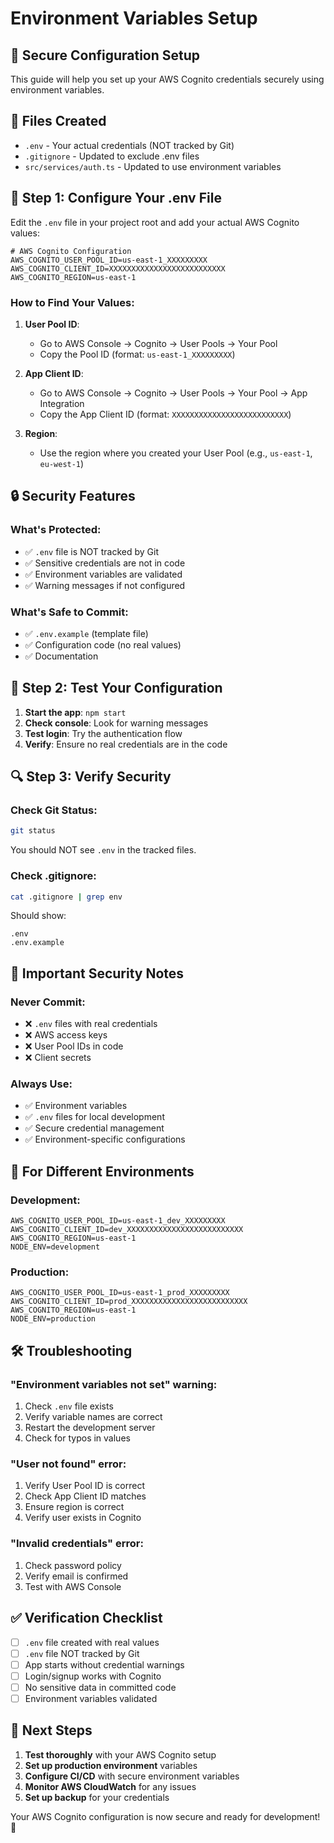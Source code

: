 # Environment Variables Setup

## 🔐 **Secure Configuration Setup**

This guide will help you set up your AWS Cognito credentials securely using environment variables.

## 📁 **Files Created**

- `.env` - Your actual credentials (NOT tracked by Git)
- `.gitignore` - Updated to exclude .env files
- `src/services/auth.ts` - Updated to use environment variables

## 🔧 **Step 1: Configure Your .env File**

Edit the `.env` file in your project root and add your actual AWS Cognito values:

```env
# AWS Cognito Configuration
AWS_COGNITO_USER_POOL_ID=us-east-1_XXXXXXXXX
AWS_COGNITO_CLIENT_ID=XXXXXXXXXXXXXXXXXXXXXXXXXX
AWS_COGNITO_REGION=us-east-1
```

### **How to Find Your Values:**

1. **User Pool ID**: 
   - Go to AWS Console → Cognito → User Pools → Your Pool
   - Copy the Pool ID (format: `us-east-1_XXXXXXXXX`)

2. **App Client ID**:
   - Go to AWS Console → Cognito → User Pools → Your Pool → App Integration
   - Copy the App Client ID (format: `XXXXXXXXXXXXXXXXXXXXXXXXXX`)

3. **Region**:
   - Use the region where you created your User Pool (e.g., `us-east-1`, `eu-west-1`)

## 🔒 **Security Features**

### **What's Protected:**
- ✅ `.env` file is NOT tracked by Git
- ✅ Sensitive credentials are not in code
- ✅ Environment variables are validated
- ✅ Warning messages if not configured

### **What's Safe to Commit:**
- ✅ `.env.example` (template file)
- ✅ Configuration code (no real values)
- ✅ Documentation

## 🧪 **Step 2: Test Your Configuration**

1. **Start the app**: `npm start`
2. **Check console**: Look for warning messages
3. **Test login**: Try the authentication flow
4. **Verify**: Ensure no real credentials are in the code

## 🔍 **Step 3: Verify Security**

### **Check Git Status:**
```bash
git status
```
You should NOT see `.env` in the tracked files.

### **Check .gitignore:**
```bash
cat .gitignore | grep env
```
Should show:
```
.env
.env.example
```

## 🚨 **Important Security Notes**

### **Never Commit:**
- ❌ `.env` files with real credentials
- ❌ AWS access keys
- ❌ User Pool IDs in code
- ❌ Client secrets

### **Always Use:**
- ✅ Environment variables
- ✅ `.env` files for local development
- ✅ Secure credential management
- ✅ Environment-specific configurations

## 🔄 **For Different Environments**

### **Development:**
```env
AWS_COGNITO_USER_POOL_ID=us-east-1_dev_XXXXXXXXX
AWS_COGNITO_CLIENT_ID=dev_XXXXXXXXXXXXXXXXXXXXXXXXXX
AWS_COGNITO_REGION=us-east-1
NODE_ENV=development
```

### **Production:**
```env
AWS_COGNITO_USER_POOL_ID=us-east-1_prod_XXXXXXXXX
AWS_COGNITO_CLIENT_ID=prod_XXXXXXXXXXXXXXXXXXXXXXXXXX
AWS_COGNITO_REGION=us-east-1
NODE_ENV=production
```

## 🛠️ **Troubleshooting**

### **"Environment variables not set" warning:**
1. Check `.env` file exists
2. Verify variable names are correct
3. Restart the development server
4. Check for typos in values

### **"User not found" error:**
1. Verify User Pool ID is correct
2. Check App Client ID matches
3. Ensure region is correct
4. Verify user exists in Cognito

### **"Invalid credentials" error:**
1. Check password policy
2. Verify email is confirmed
3. Test with AWS Console

## ✅ **Verification Checklist**

- [ ] `.env` file created with real values
- [ ] `.env` file NOT tracked by Git
- [ ] App starts without credential warnings
- [ ] Login/signup works with Cognito
- [ ] No sensitive data in committed code
- [ ] Environment variables validated

## 🎯 **Next Steps**

1. **Test thoroughly** with your AWS Cognito setup
2. **Set up production environment** variables
3. **Configure CI/CD** with secure environment variables
4. **Monitor AWS CloudWatch** for any issues
5. **Set up backup** for your credentials

Your AWS Cognito configuration is now secure and ready for development! 🔐 